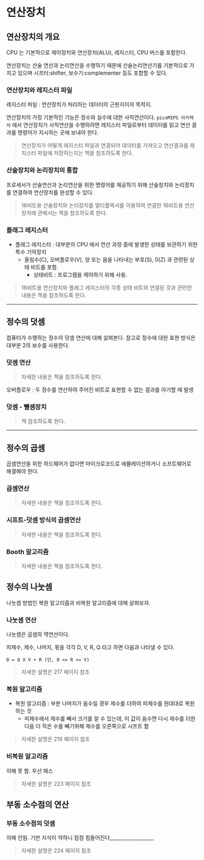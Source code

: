 # 연산장치

## 연산장치의 개요
CPU 는 기본적으로 제어장치와 연산장치(ALU), 레지스터, CPU 버스를 포함한다. 

연산장치는 산술 연산과 논리연산을 수행하기 때문에 산술논리연산기를 기본적으로 가지고 있으며 시프터:shifter, 보수기:complementer 등도 포함할 수 있다.

### 연산장치와 레지스터 파일
레지스터 파일 : 연산장치가 처리하는 데이터의 근원지이자 목적지.

연산장치의 가장 기본적인 기능은 정수와 실수에 대한 사칙연산이다. `picoMIPS 아키텍처` 에서 연산장치가 사칙연산을 수행하려면 레지스터 파일로부터 데이터를 읽고 연산 결과를 명령어가 지시하는 곳에 보내야 한다. 

> 연산장치가 어떻게 레지스터 파일과 연결되어 데이터를 가져오고 연산결과를 레지스터 파일에 저장하는지는 책을 참조하도록 한다.

### 산술장치와 논리장치의 통합
프로세서가 산술연산과 논리연산을 위한 명령어를 제공하기 위해 산술장치와 논리장치를 연결하여 연산장치를 완성할 수 있다.

> 16비트용 산술장치와 논리장치를 멀티플렉서를 이용하여 연결한 16비트용 연산장치에 관해서는 책을 참조하도록 한다. 


### 플래그 레지스터
- 플래그 레지스터 : 대부분의 CPU 에서 연산 과정 중에 발생한 상태를 보관하기 위한 특수 기억장치
    - 올림수(C), 오버플로우(V), 양 또는 음을 나타내는 부호(S), 0(Z) 과 관련된 상태 비트를 포함.
        - 상태비트 : 프로그램을 제어하기 위해 사용.

> 16비트용 연산장치와 플래그 레지스터의 각종 상태 비트와 연결된 것과 관련한 내용은 책을 참조하도록 한다.

--- 

## 정수의 덧셈
컴퓨터가 수행하는 정수의 덧셈 연산에 대해 살펴본다. 참고로 정수에 대한 표현 방식은 대부분 2의 보수를 사용한다.

### 덧셈 연산 
> 자세한 내용은 책을 참조하도록 한다.

오버플로우 : 두 정수를 연산하여 주어진 비트로 표현할 수 없는 결과를 야기할 때 발생

### 덧셈 - 뺄셈장치
> 책 참조하도록 한다.

---

## 정수의 곱셈
곱셈연산을 위한 하드웨어가 없다면 마이크로코드로 에뮬레이션하거나 소프트웨어로 해결해야 한다.

### 곱셈연산
> 자세한 내용은 책을 참조하도록 한다.

### 시프트-덧셈 방식의 곱셈연산
> 자세한 내용은 책을 참조하도록 한다.

### Booth 알고리즘
> 자세한 내용은 책을 참조하도록 한다.

## 정수의 나눗셈
나눗셈 방법인 복원 알고리즘과 비복원 알고리즘에 대해 살펴보자.

### 나눗셈 연산
나눗셈은 곱셈의 역연산이다.

피제수, 제수, 나머지, 몫을 각각 D, V, R, Q 라고 하면 다음과 나타낼 수 있다.

```
D = Q X V + R (단, 0 <= R <= V)
```

> 자세한 설명은 217 페이지 참조

### 복원 알고리즘
- 복원 알고리즘 : 부분 나머지가 음수일 경우 제수를 더하여 피제수를 원대대로 복원하는 것 
    - 피제수에서 제수를 빼서 크기를 알 수 있는데, 이 값이 음수면 다시 제수를 더한 다음 더 작은 수를 빼기위해 제수를 오른쪽으로 시프트 함

> 자세한 설명은 218 페이지 참조

### 비복원 알고리즘
이해 못 함. 우선 패스
> 자세한 설명은 223 페이지 참조

## 부동 소수점의 연산

### 부동 소수점의 덧셈
이해 안됨. 기반 지식이 약하니 점점 힘들어진다,,,,,,,,,,,,,,,,,,,,,,,,,,,,,

> 자세한 설명은 224 페이지 참조



